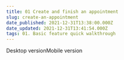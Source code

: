 ```yaml
---
title: 01 Create and finish an appointment
slug: create-an-appointment
date_published: 2021-12-31T13:38:00.000Z
date_updated: 2021-12-31T13:41:54.000Z
tags: 01. Basic feature quick walkthrough
---
```


Desktop versionMobile version
